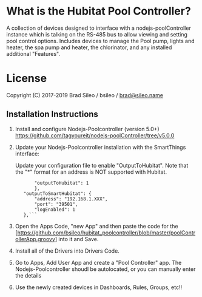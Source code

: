 # What is the Hubitat Pool Controller?
A collection of devices designed to interface with a nodejs-poolController instance which is talking on the RS-485 bus to allow viewing and setting pool control options. Includes devices to manage the Pool pump, lights and heater, the spa pump and heater, the chlorinator, and any installed additional "Features".
# License
Copyright (C) 2017-2019  Brad Sileo / bsileo / brad@sileo.name
## Installation Instructions

1. Install and configure Nodejs-Poolcontroller (version 5.0+)
          https://github.com/tagyoureit/nodejs-poolController/tree/v5.0.0
2. Update your Nodejs-Poolcontroller installation with the SmartThings interface:
   
   Update your configuration file to enable "OutputToHubitat". Note that the "*" format for an address is NOT supported with Hubitat.
	 ```"integrations": {
        	"outputToHubitat": 1
    		},
    	"outputToSmartHubitat": {
        	"address": "192.168.1.XXX",
        	"port": "39501",
        	"logEnabled": 1
    	},```
3. Open the Apps Code, "new App" and then paste the code for the <Master App>[https://github.com/bsileo/hubitat_poolcontroller/blob/master/poolControllerApp.groovy] into it and Save.
4. Install all of the Drivers into Drivers Code.
5. Go to Apps, Add User App and create a "Pool Controller" app. The Nodejs-Poolcontroller shoudl be autolocated, or you can manually enter the details
6. Use the newly created devices in Dashboards, Rules, Groups, etc!!
